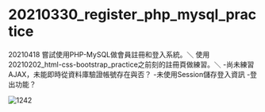 # 20210330_register_php_mysql_practice

20210418
嘗試使用PHP-MySQL做會員註冊和登入系統。＼
使用20210202_html-css-bootstrap_practice之前刻的註冊頁做練習。＼
-尚未練習AJAX，未能即時從資料庫驗證帳號存在與否？
-未使用Session儲存登入資訊
-登出功能？



![1242](https://user-images.githubusercontent.com/63532421/115153375-2b84b780-a0a8-11eb-818b-fb61304b7a7e.PNG)
